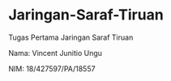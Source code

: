 # Jaringan-Saraf-Tiruan

Tugas Pertama Jaringan Saraf Tiruan 

Nama: Vincent Junitio Ungu 

NIM: 18/427597/PA/18557
